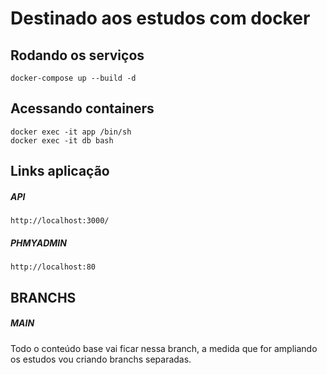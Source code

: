 # Destinado aos estudos com docker

##  Rodando os serviços

```
docker-compose up --build -d
```

## Acessando containers
```
docker exec -it app /bin/sh
docker exec -it db bash
```

## Links aplicação
#####  API
```
http://localhost:3000/
```
##### PHMYADMIN
```
http://localhost:80
```

## BRANCHS

##### MAIN
Todo o conteúdo base vai ficar nessa branch, a medida que for ampliando os estudos vou criando branchs separadas.
